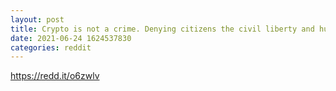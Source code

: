 ```yaml
--- 
layout: post 
title: Crypto is not a crime. Denying citizens the civil liberty and human right of peacefully owning and transacting in it, is the real crime 
date: 2021-06-24 1624537830 
categories: reddit 
--- 
```

https://redd.it/o6zwlv